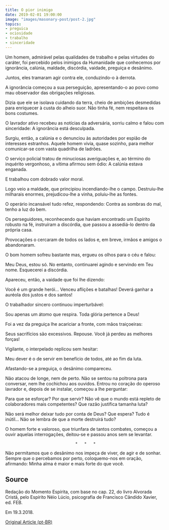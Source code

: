 ```yaml
---
title: O pior inimigo
date: 2019-02-01 19:00:00
image: "images/masonary-post/post-2.jpg"
topics: 
- preguica
- ociosidade
- trabalho
- sinceridade
---
```



Um homem, admirável pelas qualidades de trabalho e pelas virtudes do caráter,
foi percebido pelos inimigos da Humanidade que conhecemos por ignorância,
calúnia, maldade, discórdia, vaidade, preguiça e desânimo.

Juntos, eles tramaram agir contra ele, conduzindo-o à derrota.

A ignorância começou a sua perseguição, apresentando-o ao povo como mau
observador das obrigações religiosas.

Dizia que ele se isolava cuidando da terra, cheio de ambições desmedidas para
enriquecer à custa do alheio suor. Não tinha fé, nem respeitava os bons
costumes.

O lavrador ativo recebeu as notícias da adversária, sorriu calmo e falou com
sinceridade: A ignorância está desculpada.

Surgiu, então, a calúnia e o denunciou às autoridades por espião de interesses
estranhos. Aquele homem vivia, quase sozinho, para melhor comunicar-se com
vasta quadrilha de ladrões.

O serviço policial tratou de minuciosas averiguações e, ao término do inquérito
vergonhoso, a vítima afirmou sem ódio: A calúnia estava enganada.

E trabalhou com dobrado valor moral.

Logo veio a maldade, que principiou incendiando-lhe o campo. Destruiu-lhe
milharais enormes, prejudicou-lhe a vinha, poluiu-lhe as fontes.

O operário incansável tudo refez, respondendo: Contra as sombras do mal, tenho
a luz do bem.

Os perseguidores, reconhecendo que haviam encontrado um Espírito robusto na fé,
instruíram a discórdia, que passou a assediá-lo dentro da própria casa.

Provocações o cercaram de todos os lados e, em breve, irmãos e amigos o
abandonaram.

O bom homem sofreu bastante mas, ergueu os olhos para o céu e falou:

Meu Deus, estou só. No entanto, continuarei agindo e servindo em Teu nome.
Esquecerei a discórdia.

Apareceu, então, a vaidade que foi lhe dizendo:

Você é um grande herói... Venceu aflições e batalhas! Deverá ganhar a auréola
dos justos e dos santos!

O trabalhador sincero continuou imperturbável:

Sou apenas um átomo que respira. Toda glória pertence a Deus!

Foi a vez da preguiça lhe acariciar a fronte, com mãos traiçoeiras:

Seus sacrifícios são excessivos. Repouse. Você já perdeu as melhores forças!

Vigilante, o interpelado replicou sem hesitar:

Meu dever é o de servir em benefício de todos, até ao fim da luta.

Afastando-se a preguiça, o desânimo compareceu.

Não atacou de longe, nem de perto. Não se sentou na poltrona para conversar,
nem lhe cochichou aos ouvidos. Entrou no coração do operoso lavrador e, depois
de se instalar, começou a lhe perguntar:

Para que se esforçar? Por que servir? Não vê que o mundo está repleto de
colaboradores mais competentes? Que razão justifica tamanha luta?

Não será melhor deixar tudo por conta de Deus? Que espera? Tudo é inútil... Não
se lembra de que a morte destruirá tudo?

O homem forte e valoroso, que triunfara de tantos combates, começou a ouvir
aquelas interrogações, deitou-se e passou anos sem se levantar.

                                   *   *   *

Não permitamos que o desânimo nos impeça de viver, de agir e de sonhar. Sempre
que o percebamos por perto, coloquemo-nos em oração, afirmando: Minha alma é
maior e mais forte do que você.

## Source
Redação do Momento Espírita, com base no cap. 22,
do livro Alvorada Cristã, pelo Espírito Néio Lúcio,
psicografia de Francisco Cândido Xavier, ed. FEB.

Em 19.3.2018.

[Original Article (pt-BR)](http://momento.com.br/pt/ler_texto.php?id=5373)
